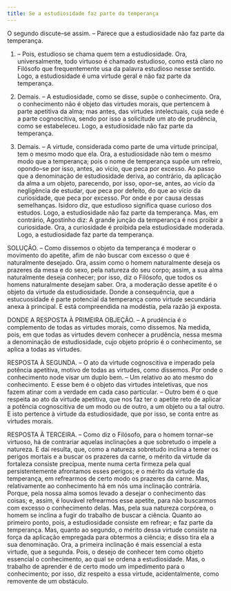 ```yaml
---
title: Se a estudiosidade faz parte da temperança
---
```


O segundo discute–se assim. – Parece que a estudiosidade não faz parte da temperança.  

1. – Pois, estudioso se chama quem tem a estudiosidade. Ora, universalmente, todo virtuoso é chamado estudioso, como está claro no Filósofo que frequentemente usa da palavra estudioso nesse sentido. Logo, a estudiosidade é uma virtude geral e não faz parte da temperança.  

2. Demais. – A estudiosidade, como se disse, supõe o conhecimento. Ora, o conhecimento não é objeto das virtudes morais, que pertencem à parte apetitiva da alma; mas antes, das virtudes intelectuais, cuja sede é a parte cognoscitiva, sendo por isso a solicitude um ato de prudência, como se estabeleceu. Logo, a estudiosidade não faz parte da temperança.  

3. Demais. – A virtude, considerada como parte de uma virtude principal, tem o mesmo modo que ela. Ora, a estudiosidade não tem o mesmo modo que a temperança; pois o nome de temperança supõe um refreio, opondo–se por isso, antes, ao vício, que peca por excesso. Ao passo que a denominação de estudiosidade deriva, ao contrário, da aplicação da alma a um objeto, parecendo, por isso, opor–se, antes, ao vicio da negligência de estudar, que peca por defeito, do que ao vício da curiosidade, que peca por excesso. Por onde e por causa dessas semelhanças. Isidoro diz, que estudioso significa quase curioso dos estudos. Logo, a estudiosidade não faz parte da temperança.  Mas, em contrário, Agostinho diz: A grande junção da temperança é nos proibir a curiosidade. Ora, a curiosidade é proibida pela estudiosidade moderada. Logo, a estudiosidade faz parte da temperança.  

SOLUÇÃO. – Como dissemos o objeto da temperança é moderar o movimento do apetite, afim de não buscar com excesso o que é naturalmente desejado. Ora, assim como o homem naturalmente deseja os prazeres da mesa e do sexo, pela natureza do seu corpo; assim, a sua alma naturalmente deseja conhecer; por isso, diz o Filósofo, que todos os homens naturalmente desejam saber. Ora, a moderação desse apetite é o objeto da virtude da estudiosidade. Donde a consequência, que a estucuosidade é parte potencial da temperança como virtude secundária anexa à principal. E está compreendida na modéstia, pela razão já exposta.  

DONDE A RESPOSTA À PRIMEIRA OBJEÇÃO. – A prudência é o complemento de todas as virtudes morais, como dissemos. Na medida, pois, em que todas as virtudes devem conhecer a prudência, nessa mesma a denominação de estudiosidade, cujo objeto próprio é o conhecimento, se aplica a todas as virtudes.  

RESPOSTA À SEGUNDA. – O ato da virtude cognoscitiva e imperado pela potência apetitiva, motivo de todas as virtudes, como dissemos. Por onde o conhecimento node visar um duplo bem. – Um relativo ao ato mesmo do conhecimento. E esse bem é o objeto das virtudes inteletivas, que nos fazem atinar com a verdade em cada caso particular. – Outro bem é o que respeita ao ato da virtude apetitiva, que nos faz ter o apetite reto de aplicar a potência cognoscitiva de um modo ou de outro, a um objeto ou a tal outro. E isto pertence à virtude da estudiosidade, que por isso, se conta entre as virtudes morais.  

RESPOSTA À TERCEIRA. – Como diz o Filósofo, para o homem tornar–se virtuoso, há de contrariar aquelas inclinações a que sobretudo o impele a natureza. E daí resulta, que, como a natureza sobretudo inclina a temer os perigos mortais e a buscar os prazeres da carne, o mérito da virtude da fortaleza consiste precípua, mente numa certa firmeza pela qual persistentemente afrontamos esses perigos; e o mérito da virtude da temperança, em refrearmos de certo modo os prazeres da carne. Mas, relativamente ao conhecimento há em nós uma inclinação contrária. Porque, pela nossa alma somos levado a desejar o conhecimento das coisas; e, assim, é louvável refrearmos esse apetite, para não buscarmos com excesso o conhecimento delas. Mas, pela sua natureza corpórea, o homem se inclina a fugir do trabalho de buscar a ciência. Quanto ao primeiro ponto, pois, a estudiosidade consiste em refrear; e faz parte da temperança. Mas, quanto ao segundo, o mérito dessa virtude consiste na força da aplicação empregada para obtermos a ciência; e disso tira ela a sua denominação. Ora, a primeira inclinação é mais essencial a esta virtude, que a segunda. Pois, o desejo de conhecer tem como objeto essencial o conhecimento, ao qual se ordena a estudiosidade. Mas, o trabalho de aprender é de certo modo um impedimento para o conhecimento; por isso, diz respeito a essa virtude, acidentalmente, como removente de um obstáculo.